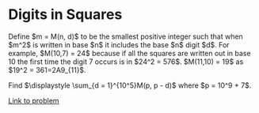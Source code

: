 # Digits in Squares

<p>
Define $m = M(n, d)$ to be the smallest positive integer such that when $m^2$ is written in base $n$ it includes the base $n$ digit $d$. For example, $M(10,7) = 24$ because if all the squares are written out in base 10 the first time the digit 7 occurs is in $24^2 = 576$. $M(11,10) = 19$ as $19^2 = 361=2A9_{11}$.</p>

<p>
Find $\displaystyle \sum_{d = 1}^{10^5}M(p, p - d)$ where $p = 10^9 + 7$.</p>


[Link to problem](https://projecteuler.net/problem=817)
